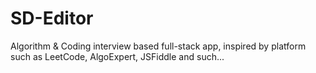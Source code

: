 # SD-Editor
Algorithm &amp; Coding interview based full-stack app, inspired by platform such as LeetCode, AlgoExpert, JSFiddle and such...
